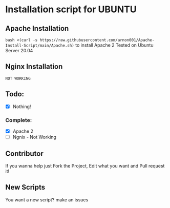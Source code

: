 # Installation script for UBUNTU
## Apache Installation
`bash <(curl -s https://raw.githubusercontent.com/arnon001/Apache-Install-Script/main/Apache.sh)`
to install Apache 2
Tested on Ubuntu Server 20.04
## Nginx Installation
  `NOT WORKING`
## Todo:
- [x] Nothing!
### Complete:
- [x] Apache 2
- [ ] Ngnix - Not Working
## Contributor
If you wanna help just Fork the Project, Edit what you want and Pull request it!
## New Scripts
You want a new script?
make an issues
